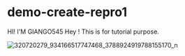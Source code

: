 # demo-create-repro1
HI! I'M GIANGO545 
Hey ! This is for tutorial purpose. 

![320720279_934166517747468_3788924919788155170_n](https://user-images.githubusercontent.com/126507571/230676778-7866bcab-10d8-4b04-a530-04457d38ee08.jpg)

